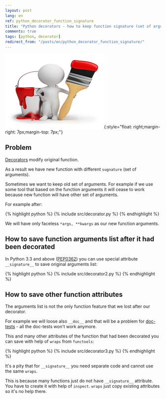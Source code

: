 ```yaml
---
layout: post
lang: en
ref: python_decorator_function_signature
title: "Python decorators - how to keep function signature (set of arguments) unchanged"
comments: true
tags: [python, decorator]
redirect_from: "/posts/en/python_decorator_function_signature/"
---
```

![](/images/decorator.jpg){:style="float: right;margin-right: 7px;margin-top: 7px;"}

<style type="text/css">
  h2 {
    content: "";
    clear: both;
  }
</style>

## Problem

[Decorators](https://docs.python.org/3/library/doctest.html) modify original
function.

As a result we have new function with different `sugnature` (set of
arguments).

Sometimes we want to keep old set of arguments.
For example if we use some tool that based on the function
arguments it will cease to work because new function will have
other set of arguments.
 
For example after:

{% highlight python %}
{% include src/decorator.py %}
{% endhighlight %} 

We will have only faceless `*args, **kwargs` as our new function arguments.

## How to save function arguments list after it had been decorated

In Python 3.3 and above 
([PEP0362](https://www.python.org/dev/peps/pep-0362/#visualizing-callable-objects-signature))
you can use special attribute `__signature__` to save original arguments list:

{% highlight python %}
{% include src/decorator2.py %}
{% endhighlight %}

## How to save other function attributes

The arguments list is not the only function feature that we lost after
our decorator.

For example we will loose also `__doc__` and that will be a problem for
[doc-tests](https://docs.python.org/3/library/doctest.html)  - all the 
doc-tests won't work anymore.

This and many other attributes of the function that had been decorated you can 
save with help of `wraps` from `functools`:

{% highlight python %}
{% include src/decorator3.py %}
{% endhighlight %}

It's a pity that for `__signature__` you need separate code and cannot use the 
same `wraps`. 

This is because many functions just do not have 
`__signature__` attribute. You have to create it with help of `inspect`.
`wraps` just copy existing attributes so it's no help there.
